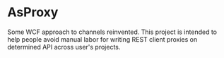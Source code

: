 # AsProxy
Some WCF approach to channels reinvented. This project is intended to help people avoid manual labor for writing REST client proxies on determined API across user's projects.
